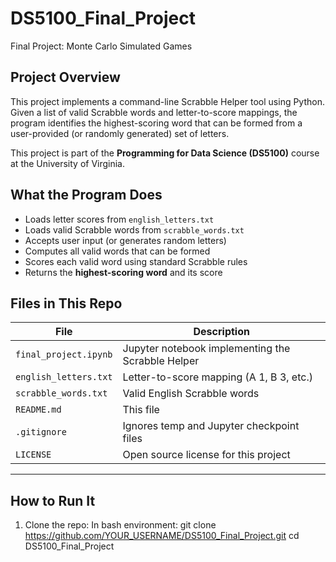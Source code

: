 # DS5100_Final_Project
Final Project: Monte Carlo Simulated Games


## Project Overview

This project implements a command-line Scrabble Helper tool using Python.  
Given a list of valid Scrabble words and letter-to-score mappings, the program identifies the highest-scoring word that can be formed from a user-provided (or randomly generated) set of letters.

This project is part of the **Programming for Data Science (DS5100)** course at the University of Virginia.



## What the Program Does

- Loads letter scores from `english_letters.txt`
- Loads valid Scrabble words from `scrabble_words.txt`
- Accepts user input (or generates random letters)
- Computes all valid words that can be formed
- Scores each valid word using standard Scrabble rules
- Returns the **highest-scoring word** and its score


## Files in This Repo

| File | Description |
|------|-------------|
| `final_project.ipynb` | Jupyter notebook implementing the Scrabble Helper |
| `english_letters.txt` | Letter-to-score mapping (A 1, B 3, etc.) |
| `scrabble_words.txt` | Valid English Scrabble words |
| `README.md` | This file |
| `.gitignore` | Ignores temp and Jupyter checkpoint files |
| `LICENSE` | Open source license for this project |

---

## How to Run It

1. Clone the repo:
   In bash environment:
   git clone https://github.com/YOUR_USERNAME/DS5100_Final_Project.git
   cd DS5100_Final_Project
